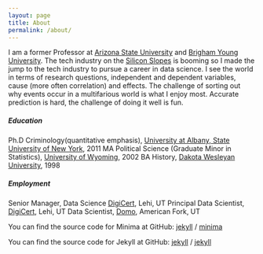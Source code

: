 ```yaml
---
layout: page
title: About
permalink: /about/
---
```


I am a former Professor at [Arizona State University](https://ccj.asu.edu) and [Brigham Young University](https://sociology.byu.edu).
The tech industry on the [Silicon Slopes](https://siliconslopes.com) is booming so I made the jump to the tech industry 
to pursue a career in data science. I see the world in terms of research questions, independent and dependent variables, 
cause (more often correlation) and effects. The challenge of sorting out why events occur in a multifarious world is 
what I enjoy most. Accurate prediction is hard, the challenge of doing it well is fun.


##### Education

Ph.D Criminology(quantitative emphasis), [University at Albany, State University of New York](https://www.albany.edu/scj/), 2011
MA Political Science (Graduate Minor in Statistics), [University of Wyoming](http://www.uwyo.edu/pols/), 2002
BA History, [Dakota Wesleyan University](https://www.dwu.edu/academics/majors-minors/history), 1998

##### Employment

Senior Manager, Data Science [DigiCert](www.digicert.com), Lehi, UT
Principal Data Scientist, [DigiCert](www.digicert.com), Lehi, UT
Data Scientist, [Domo](www.domo.com), American Fork, UT

You can find the source code for Minima at GitHub:
[jekyll][jekyll-organization] /
[minima](https://github.com/jekyll/minima)

You can find the source code for Jekyll at GitHub:
[jekyll][jekyll-organization] /
[jekyll](https://github.com/jekyll/jekyll)


[jekyll-organization]: https://github.com/jekyll
